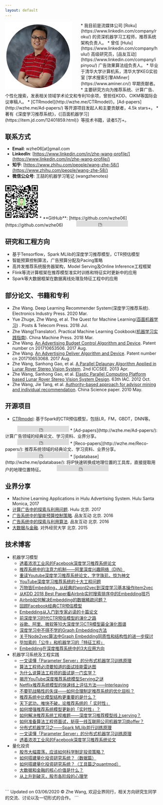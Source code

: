 ```yaml
---
layout: default
---
```

<img height="220" align="left"  style="padding-right:30px;" src="https://raw.githubusercontent.com/wzhe06/wzhe06.github.io/master/wzphoto.png"/>
* 我目前是流媒体公司 [Roku](https://www.linkedin.com/company/roku/) 的资深机器学习工程师，推荐系统架构负责人。
* 曾任 [Hulu](https://www.linkedin.com/company/hulu/) 高级研究员，[品友互动](https://www.linkedin.com/company/ipinyou/) 广告效果算法组负责人。
* 毕业于清华大学计算机系，清华大学KEG实验室 [学术搜索引擎AMiner](https://www.aminer.cn/) 早期贡献者。
* 主要研究方向为推荐系统、计算广告、个性化搜索，发表相关领域学术论文和专利10余项，曾担任KDD、CIKM等国际会议审稿人。
* [CTRmodel](http://wzhe.me/CTRmodel/)，[Ad-papers](http://wzhe.me/Ad-papers/) 等开源项目发起人和主要贡献者，4.5k stars+。
* 著有《深度学习推荐系统》，《[百面机器学习](https://item.jd.com/12401859.html)》等技术书籍，读者5万+。

## 联系方式
* **Email**: wzhe06[at]gmail.com
* **LinkedIn**: [https://www.linkedin.com/in/zhe-wang-profile/](https://www.linkedin.com/in/zhe-wang-profile/)
* **知乎**: [https://www.zhihu.com/people/wang-zhe-58/](https://www.zhihu.com/people/wang-zhe-58/)
* **微信公众号**: 王喆的机器学习笔记 (wangzhenotes)  <br/>
<img height="120"  src="https://raw.githubusercontent.com/wzhe06/wzhe06.github.io/master/resources/wechatscan.jpg"/>
* **GitHub**: [https://github.com/wzhe06](https://github.com/wzhe06)
<iframe src="https://ghbtns.com/github-btn.html?user=wzhe06&type=follow&count=true" frameborder="0" scrolling="0" width="170px" height="20px" style="margin-left:40px"></iframe>

## 研究和工程方向
* 基于Tensorflow，Spark MLlib的深度学习推荐模型，CTR预估模型
* 智能预算控制算法，广告预算分配及Pacing策略
* 高并发推荐系统服务器架构，Model Serving及Online Inference工程框架
* Flink等流计算框架在推荐模型准实时训练和特征实时更新中的应用
* Spark等大数据框架在数据离线处理及特征工程中的应用

## 部分论文、书籍和专利
* Zhe Wang. Deep Learning Recommender System(深度学习推荐系统). Electronics Industry Press. 2020 Mar.
* Yue Zhuge, Zhe Wang, et al. The Quest for Machine Learning([百面机器学习](https://item.jd.com/12401859.html)) . Posts & Telecom Press. 2018 Jul.
* Zhe Wang(Translator). Practical Machine Learning Cookbook([机器学习实践指南](https://item.jd.com/12336282.html)). China Machine Press. 2018 Mar.
* Zhe Wang. [An Advertising Budget Control Algorithm and Device](http://www.soopat.com/Patent/201710653506). Patent number cn 201710653506. 2017 Aug.
* Zhe Wang. [An Advertising Deliver Algorithm and Device](http://www.soopat.com/Patent/201710653068). Patent number cn 201710653068. 2017 Aug.
* Zhe Wang, Sanhong Gao, et al. [A Parallel Delaunay Algorithm Applied in Lunar Rover Stereo Vision System](https://www.atlantis-press.com/proceedings/iccsee-13/4645). 2nd ICCSEE. 2013 Apr.
* Zhe Wang, Sanhong Gao, et al. [Elastic Parallel Computing Platform based Lunar Rover Stereo Vision System Design](https://www.scientific.net/AMM.380-384.3950). 63th IAC. 2012 Oct.
* Zhe Wang, Jie Tang, et al. [Authority-based approach for advisor mining and individual recommendation](http://en.cnki.com.cn/Article_en/CJFDTotal-ZKZX201101009.htm). China Science paper. 2010 May.

## 开源项目
* [CTRmodel](http://wzhe.me/CTRmodel/): 基于Spark的CTR预估模型，包括LR，FM，GBDT，DNN等。
<iframe src="https://ghbtns.com/github-btn.html?user=wzhe06&repo=CTRmodel&type=star&count=true" frameborder="0" scrolling="0" width="170px" height="20px" style="padding-bottom:0px;padding-left:40px"></iframe>
* [Ad-papers](http://wzhe.me/Ad-papers/): 计算广告领域的经典论文、学习资料、业界分享。
<iframe src="https://ghbtns.com/github-btn.html?user=wzhe06&repo=Ad-papers&type=star&count=true" frameborder="0" scrolling="0" width="170px" height="20px" style="padding-bottom:0px;padding-left:40px"></iframe>
* [Reco-papers](http://wzhe.me/Reco-papers/):  推荐系统领域的经典论文、学习资料、业界分享。
<iframe src="https://ghbtns.com/github-btn.html?user=wzhe06&repo=Reco-papers&type=star&count=true" frameborder="0" scrolling="0" width="170px" height="20px" style="padding-bottom:0px;padding-left:40px"></iframe>
* [ipdatabase](http://wzhe.me/ipdatabase/):  将IP快速转换成地理位置的工具库，直接提取用户的地理位置特征。
<iframe src="https://ghbtns.com/github-btn.html?user=wzhe06&repo=ipdatabase&type=star&count=true" frameborder="0" scrolling="0" width="170px" height="20px" style="padding-bottom:0px;padding-left:40px"></iframe>

## 业界分享
* Machine Learning Applications in Hulu Advertising System. Hulu Santa Monica, 2017
* [计算广告中的探索与利用问题](https://github.com/wzhe06/Reco-papers/blob/master/Exploration%20and%20Exploitation/%5BEE%20Intro%5D%20Exploration%20and%20Exploitation%20Problem%20Introduction%20by%20Wang%20Zhe%20%28Hulu%202017%29.pdf). Hulu 北京. 2017
* [广告系统中的智能预算控制策略](https://github.com/wzhe06/Ad-papers/blob/master/Budget%20Control/%E5%B9%BF%E5%91%8A%E7%B3%BB%E7%BB%9F%E4%B8%AD%E7%9A%84%E6%99%BA%E8%83%BD%E9%A2%84%E7%AE%97%E6%8E%A7%E5%88%B6%E7%AD%96%E7%95%A5.pdf). 品友互动 北京. 2016
* [广告系统中的探索与利用算法](https://github.com/wzhe06/Ad-papers/blob/master/Exploration%20and%20Exploitation/%E5%B9%BF%E5%91%8A%E7%B3%BB%E7%BB%9F%E4%B8%AD%E7%9A%84%E6%8E%A2%E7%B4%A2%E4%B8%8E%E5%88%A9%E7%94%A8%E7%AE%97%E6%B3%95.pdf). 品友互动 北京. 2016
* [大数据与金融](https://github.com/wzhe06/wzhe06.github.io/blob/master/resources/%E5%A4%A7%E6%95%B0%E6%8D%AE%E4%B8%8E%E9%87%91%E8%9E%8D.pdf). 对外经贸大学 北京. 2015

## 技术博客
- 机器学习模型
  - [透着浓浓工业风的Facebook深度学习推荐系统论文](https://zhuanlan.zhihu.com/p/82839874)
  - [推荐系统中的注意力机制——阿里深度兴趣网络（DIN）](https://zhuanlan.zhihu.com/p/51623339)
  - [重读Youtube深度学习推荐系统论文，字字珠玑，惊为神文](https://zhuanlan.zhihu.com/p/52169807)
  - [YouTube深度学习推荐系统的十大工程问题](https://zhuanlan.zhihu.com/p/52504407)
  - [万物皆Embedding，从经典的word2vec到深度学习基本操作item2vec](https://zhuanlan.zhihu.com/p/53194407)
  - [从KDD 2018 Best Paper看Airbnb实时搜索排序中的Embedding技巧](https://zhuanlan.zhihu.com/p/55149901)
  - [Airbnb如何解决Embedding的数据稀疏问题？](https://zhuanlan.zhihu.com/p/57313656)
  - [回顾Facebook经典CTR预估模型](https://zhuanlan.zhihu.com/p/57987311)
  - [Embedding从入门到专家必读的十篇论文](https://zhuanlan.zhihu.com/p/58805184)
  - [前深度学习时代CTR预估模型的演化之路](https://zhuanlan.zhihu.com/p/61154299)
  - [谷歌、阿里、微软等10大深度学习CTR模型最全演化图谱](https://zhuanlan.zhihu.com/p/63186101)
  - [深度学习中不得不学的Graph Embedding方法](https://zhuanlan.zhihu.com/p/64200072)
  - [关于Node2vec算法中Graph Embedding同质性和结构性的进一步探讨](https://zhuanlan.zhihu.com/p/64756917)
  - [毕加索的「公牛」和机器学习的「特征工程」](https://zhuanlan.zhihu.com/p/65475550)
  - [Embedding在深度推荐系统中的3大应用方向](https://zhuanlan.zhihu.com/p/67218758)
- 机器学习系统及工程实践
  - [一文读懂「Parameter Server」的分布式机器学习训练原理](https://zhuanlan.zhihu.com/p/82116922)
  - [算法工程师必须要知道的面试技能雷达图](https://zhuanlan.zhihu.com/p/54089811)
  - [为什么说算法工程师的面试是一门玄学？](https://zhuanlan.zhihu.com/p/54497063)
  - [揭开YouTube深度推荐系统模型Serving之谜](https://zhuanlan.zhihu.com/p/61827629)
  - [Netflix推荐系统模型的快速线上评估方法——Interleaving](https://zhuanlan.zhihu.com/p/68509372)
  - [不要犯战略性的失误——如何合理制定推荐系统的优化目标？](https://zhuanlan.zhihu.com/p/72549613)
  - [推荐系统中比模型结构更重要的是什么？](https://zhuanlan.zhihu.com/p/73601088)
  - [天下武功，唯快不破，论推荐系统的「 实时性」](https://zhuanlan.zhihu.com/p/74813776)
  - [如何增强推荐系统模型更新的「实时性」？](https://zhuanlan.zhihu.com/p/75597761)
  - [如何解决推荐系统工程难题——深度学习推荐模型线上serving？](https://zhuanlan.zhihu.com/p/77664408)
  - [如何准备算法工程师面试，斩获一线互联网公司机器学习岗offer？](https://zhuanlan.zhihu.com/p/76827460)
  - [分布式机器学习之——Spark MLlib并行训练原理](https://zhuanlan.zhihu.com/p/81784947)
  - [一文读懂「Parameter Server」的分布式机器学习训练原理](https://zhuanlan.zhihu.com/p/82116922)
  - [透着浓浓工业风的Facebook深度学习推荐系统论文](https://zhuanlan.zhihu.com/p/82839874)
- 量化投资
  - [股市大幅震荡，应该如何科学制定投资策略？](https://zhuanlan.zhihu.com/p/20078005)
  - [如何搭建量化投资研究系统？（数据篇）](https://zhuanlan.zhihu.com/p/20098842)
  - [如何搭建量化投资研究系统？（工具篇之quantmod）](https://zhuanlan.zhihu.com/p/20120226)
  - [大数据和金融的核心价值是什么？](https://zhuanlan.zhihu.com/p/20292789)
  - [从上升到破灭，股市各阶段的心理学](https://zhuanlan.zhihu.com/p/20292789)

<br/>
```
Updated on 03/06/2020 © Zhe Wang, 欢迎业界同行，相关方向研究生同学的交流、讨论以及一切形式的合作。
```
